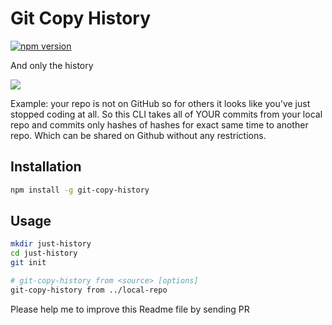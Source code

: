 # Git Copy History
[![npm version](https://badge.fury.io/js/git-copy-history.svg)](https://www.npmjs.com/package/git-copy-history)

And only the history

![](https://user-images.githubusercontent.com/584632/61998650-da56b800-b0bb-11e9-8b23-3bb9f4959e96.gif)

Example: your repo is not on GitHub so for others it looks like you've just stopped coding at all.
So this CLI takes all of YOUR commits from your local repo and commits only hashes of hashes for exact same time to another repo.
Which can be shared on Github without any restrictions.

## Installation

```bash
npm install -g git-copy-history
```

## Usage

```bash
mkdir just-history
cd just-history
git init

# git-copy-history from <source> [options]
git-copy-history from ../local-repo
```

Please help me to improve this Readme file by sending PR
